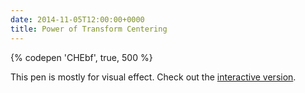 ```yaml
---
date: 2014-11-05T12:00:00+0000
title: Power of Transform Centering
---
```


{% codepen 'CHEbf', true, 500 %}

This pen is mostly for visual effect. Check out the [interactive version](/pen/transform-centering-interactive/).
